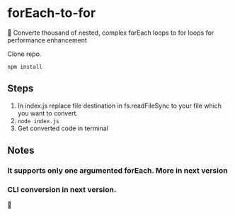 # forEach-to-for
🤖 Converte thousand of nested, complex forEach loops to for loops for performance enhancement

Clone repo.

```
npm install
```

## Steps

1. In index.js replace file destination in fs.readFileSync to your file which you want to convert.
2. ``` node index.js ```
3. Get converted code in terminal

## Notes

### It supports only one argumented forEach. More in next version
### CLI conversion in next version.
🧐
